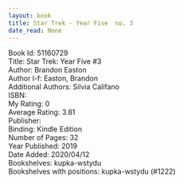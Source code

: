 ```yaml
---
layout: book
title: Star Trek - Year Five  no. 3
date_read: None
---
```


Book Id: 51160729<br />
Title: Star Trek: Year Five #3<br />
Author: Brandon Easton<br />
Author l-f: Easton, Brandon<br />
Additional Authors: Silvia Califano<br />
ISBN: <br />
My Rating: 0<br />
Average Rating: 3.81<br />
Publisher: <br />
Binding: Kindle Edition<br />
Number of Pages: 32<br />
Year Published: 2019<br />
Date Added: 2020/04/12<br />
Bookshelves: kupka-wstydu<br />
Bookshelves with positions: kupka-wstydu (#1222)<br />

